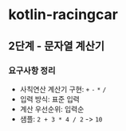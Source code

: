 # kotlin-racingcar

## 2단계 - 문자열 계산기
### 요구사항 정리
- 사칙연산 계산기 구현: ```+``` ```-``` ```*``` ```/```
- 입력 방식: 표준 입력
- 계산 우선순위: 입력순
- 샘플: ```2 + 3 * 4 / 2``` -> ```10```

